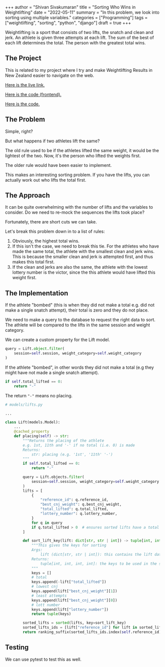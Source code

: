 +++
author = "Shivan Sivakumaran"
title = "Sorting Who Wins in Weightlifting"
date = "2022-05-11"
summary = "In this problem, we look into sorting using multiple variables."
categories = ["Programming"]
tags = ["weightlifting", "sorting", "python", "django"]
draft = true
+++

Weightlifting is a sport that consists of two lifts, the snatch and clean and jerk. An athlete is given three attempts at each lift. The sum of the best of each lift determines the total. The person with the greatest total wins.

## The Project

This is related to my project where I try and make Weightlifting Results in New Zealand easier to navigate on the web.

[Here is the live link.](https://github.com/WeightliftingNZ/lifter-api)

[Here is the code (frontend).](https://lifter.shivan.xyz)

[Here is the code.](https://lifter.shivan.xyz)

## The Problem

Simple, right?

But what happens if two athletes lift the same?

The old rule used to be if the athletes lifted the same weight, it would be the lightest of the two. Now, it's the person who lifted the weights first.

The older rule would have been easier to implement.

This makes an interesting sorting problem. If you have the lifts, you can actually work out who lifts the total first.

## The Approach

It can be quite overwhelming with the number of lifts and the variables to consider. Do we need to re-mock the sequences the lifts took place?

Fortunately, there are short cuts we can take.

Let's break this problem down in to a list of rules:

1. Obviously, the highest total wins.
2. If this isn't the case, we need to break this tie. For the athletes who have made the same total, the athlete with the smallest clean and jerk wins. This is because the smaller clean and jerk is attempted first, and thus makes this total first.
3. If the clean and jerks are also the same, the athlete with the lowest lottery number is the victor, since the this athlete would have lifted this weight first.

## The Implementation

If the athlete "bombed" (this is when they did not make a total e.g. did not make a single snatch attempt), their total is zero and they do not place.

We need to make a query to the database to request the right data to sort. The athlete will be compared to the lifts in the same session and weight category.

We can create a custom property for the Lift model.

```python
query = Lift.object.filter(
    session=self.session, weight_category=self.weight_category
)
```

If the athlete "bombed", in other words they did not make a total (e.g they might have not made a single snatch attempt).

```python
if self.total_lifted == 0:
    return "-"
```

The return `"-"` means no placing.

```python
# models/lifts.py

...

class Lift(models.Model):
    ...
    @cached_property
    def placing(self) -> str:
        """Returns the placing of the athlete
        e.g. 1st, 11th and '-' if no total (i.e. 0) is made
        Returns:
            str: placing (e.g. '1st', '11th' '-')
        """
        if self.total_lifted == 0:
            return "-"

        query = Lift.objects.filter(
            session=self.session, weight_category=self.weight_category
        )
        lifts = [
            {
                "reference_id": q.reference_id,
                "best_cnj_weight": q.best_cnj_weight,
                "total_lifted": q.total_lifted,
                "lottery_number": q.lottery_number,
            }
            for q in query
            if q.total_lifted > 0  # ensures sorted lifts have a total
        ]

        def sort_lift_key(lift: dict[str, str | int]) -> tuple[int, int, int, int]:
            """This gives the keys for sorting
            Args:
                lift (dict[str, str | int]): this contains the lift data
            Returns:
                tuple[int, int, int, int]: the keys to be used in the sorted parameter
            """
            keys = []
            # total
            keys.append(-lift["total_lifted"])
            # lowest cnj
            keys.append(lift["best_cnj_weight"][1])
            # least attempts
            keys.append(lift["best_cnj_weight"][0])
            # lott number
            keys.append(lift["lottery_number"])
            return tuple(keys)

        sorted_lifts = sorted(lifts, key=sort_lift_key)
        sorted_lifts_ids = [lift["reference_id"] for lift in sorted_lifts]
        return ranking_suffix(sorted_lifts_ids.index(self.reference_id) + 1)
```

## Testing

We can use pytest to test this as well.
